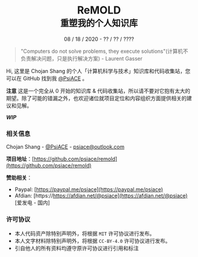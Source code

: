 <div align="center">
    <h1>
        ReMOLD
        <br />
        <sub>重塑我的个人知识库</sub>
    </h1>
    <p>08 / 18 / 2020 - ?? / ?? / ????</p>
</div>

> "Computers do not solve problems, they execute solutions"(计算机不负责解决问题，只是执行解决方案) - Laurent Gasser

Hi, 这里是 Chojan Shang 的个人「计算机科学与技术」知识库和代码收集站，您可以在 GitHub 找到我 [@PsiACE](https://github.com/PsiACE) 。

**注意** 这是一个完全从 0 开始的知识库 & 代码收集站，所以请不要对它抱有太大的期望。除了可能的错漏之外，也欢迎诸位就项目定位和内容组织方面提供相关的建议和见解。

_**WIP**_

### 相关信息

Chojan Shang - [@PsiACE](https://github.com/PsiACE) - <psiace@outlook.com>

**项目地址**：[https://github.com/psiace/remold](https://github.com/psiace/remold)

**赞助相关**：

- Paypal: [https://paypal.me/psiace](https://paypal.me/psiace)
- Afdian: [https://https://afdian.net/@psiace](https://afdian.net/@psiace) [爱发电 - 国内]

### 许可协议

- 本人代码资产除特别声明外，将根据 `MIT` 许可协议进行发布。
- 本人文字材料除特别声明外，将根据 `CC-BY-4.0` 许可协议进行发布。
- 引自他人的所有资料均遵守原许可协议进行引用和标注
